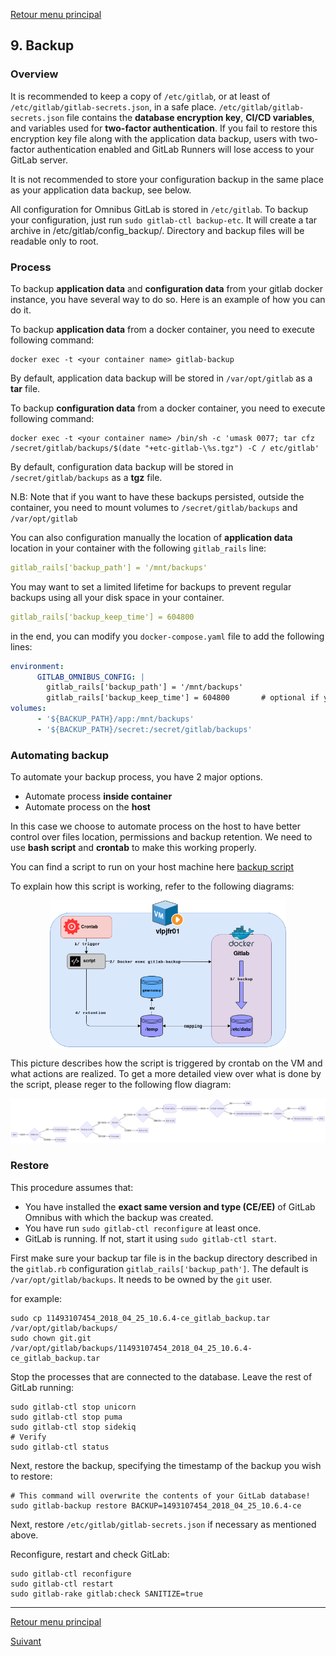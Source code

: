 [Retour menu principal](../README.md)

## 9. Backup
### Overview

It is recommended to keep a copy of ```/etc/gitlab```, or at least of ```/etc/gitlab/gitlab-secrets.json```, in a safe place. ```/etc/gitlab/gitlab-secrets.json``` file contains the **database encryption key**, **CI/CD variables**, and variables used for **two-factor authentication**. If you fail to restore this encryption key file along with the application data backup, users with two-factor authentication enabled and GitLab Runners will lose access to your GitLab server.

It is not recommended to store your configuration backup in the same place as your application data backup, see below.

All configuration for Omnibus GitLab is stored in ```/etc/gitlab```. To backup your configuration, just run ```sudo gitlab-ctl backup-etc```. It will create a tar archive in /etc/gitlab/config_backup/. Directory and backup files will be readable only to root.

### Process

To backup **application data** and **configuration data** from your gitlab docker instance, you have several way to do so. Here is an example of how you can do it.

To backup **application data** from a docker container, you need to execute following command:

```
docker exec -t <your container name> gitlab-backup
```
By default, application data backup will be stored in ```/var/opt/gitlab``` as a **tar** file.

To backup **configuration data** from a docker container, you need to execute following command:

```
docker exec -t <your container name> /bin/sh -c 'umask 0077; tar cfz /secret/gitlab/backups/$(date "+etc-gitlab-\%s.tgz") -C / etc/gitlab'
```
By default, configuration data backup will be stored in ```/secret/gitlab/backups``` as a **tgz** file.

N.B: Note that if you want to have these backups persisted, outside the container, you need to mount volumes to ```/secret/gitlab/backups``` and ```/var/opt/gitlab``` 

You can also configuration manually the location of **application data** location in your container with the following ```gitlab_rails``` line:

```yaml
gitlab_rails['backup_path'] = '/mnt/backups'
```

You may want to set a limited lifetime for backups to prevent regular backups using all your disk space in your container. 

```yaml
gitlab_rails['backup_keep_time'] = 604800
```

in the end, you can modify you ```docker-compose.yaml``` file to add the following lines:

```yaml
environment:
      GITLAB_OMNIBUS_CONFIG: |
        gitlab_rails['backup_path'] = '/mnt/backups'
        gitlab_rails['backup_keep_time'] = 604800       # optional if you keep backups inside cointainer only
volumes:
      - '${BACKUP_PATH}/app:/mnt/backups'
      - '${BACKUP_PATH}/secret:/secret/gitlab/backups'
```

### Automating backup

To automate your backup process, you have 2 major options.

- Automate process **inside container**
- Automate process on the **host**

In this case we choose to automate process on the host to have better control over files location, permissions and backup retention. We need to use **bash script** and **crontab** to make this working properly.

You can find a script to run on your host machine here [backup script](../scripts/backup-script.sh)

To explain how this script is working, refer to the following diagrams:

<p align="center">
  <img src="../pictures/gitlab-backup-diagram.png" width="75%" height="75%">
</p>

This picture describes how the script is triggered by crontab on the VM and what actions are realized. To get a more detailed view over what is done by the script, please reger to the following flow diagram:

<p align="center">
  <img src="../pictures/mermaid-backup-script.png" width="120%" height="120%">
</p>


### Restore

This procedure assumes that:

 - You have installed the **exact same version and type (CE/EE)** of GitLab Omnibus with which the backup was created.
 - You have run ```sudo gitlab-ctl reconfigure``` at least once.
 - GitLab is running. If not, start it using ```sudo gitlab-ctl start```.

First make sure your backup tar file is in the backup directory described in the ```gitlab.rb``` configuration ```gitlab_rails['backup_path']```. The default is ```/var/opt/gitlab/backups```. It needs to be owned by the ```git``` user.

for example:

```
sudo cp 11493107454_2018_04_25_10.6.4-ce_gitlab_backup.tar /var/opt/gitlab/backups/
sudo chown git.git /var/opt/gitlab/backups/11493107454_2018_04_25_10.6.4-ce_gitlab_backup.tar
```

Stop the processes that are connected to the database. Leave the rest of GitLab running:

```
sudo gitlab-ctl stop unicorn
sudo gitlab-ctl stop puma
sudo gitlab-ctl stop sidekiq
# Verify
sudo gitlab-ctl status
```

Next, restore the backup, specifying the timestamp of the backup you wish to restore:

```
# This command will overwrite the contents of your GitLab database!
sudo gitlab-backup restore BACKUP=1493107454_2018_04_25_10.6.4-ce
```

Next, restore ```/etc/gitlab/gitlab-secrets.json``` if necessary as mentioned above.

Reconfigure, restart and check GitLab:

```
sudo gitlab-ctl reconfigure
sudo gitlab-ctl restart
sudo gitlab-rake gitlab:check SANITIZE=true
```


-----------------------------------------------------------------------------------------------------------------------------------

[Retour menu principal](../README.md)

[Suivant](10-Installation-process.md)